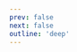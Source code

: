 ```yaml
---
prev: false
next: false
outline: 'deep'
---
```


<script>
import '../../../src/avatar';
import '../../../src/badge';
import '../../../src/badge-wrapper';
import '../../../src/banner';
import '../../../src/base-button';
import '../../../src/bottom-navigation';
import '../../../src/bottom-navigation-item';
import '../../../src/bottom-sheet';
import '../../../src/base-button';
import '../../../src/button';
import '../../../src/chat-bubble';
import '../../../src/checkbox';
import '../../../src/divider';
import '../../../src/icon-button';
import '../../../src/input';
import '../../../src/modal';
import '../../../src/notice';
import '../../../src/pinwheel';
import '../../../src/pinwheel-group';
import '../../../src/progress-indicator';
import '../../../src/radio';
import '../../../src/radio-group';
import '../../../src/route';
import '../../../src/row';
import '../../../src/segmented-button';
import '../../../src/segmented-button-group';
import '../../../src/chip';
import '../../../src/chip-group';
import '../../../src/skeleton';
import '../../../src/spinner';
import '../../../src/step-indicator';
import '../../../src/stepper';
import '../../../src/switch';
import '../../../src/text-field';
import '../../../src/textarea';
import '../../../src/toast';
import '../../../src/tooltip';
import '../../../src/empty-state';
import '../../../src/button';
import '../../../styles/theme.css';
import '@tapsioss/icons/dist/icons';
import "cemnama"

</script>

<!-- @content -->
